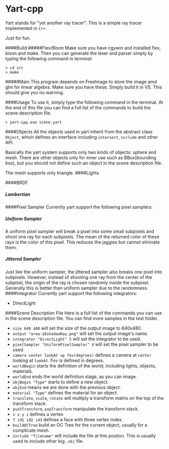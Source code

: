 # Yart-cpp
Yart stands for "yet another ray tracer". This is a simple ray tracer implemented in `C++`.

Just for fun.

####Build
#####Flex/Bison
Make sure you have cgywin and installed flex, bison and make. Then you can generate the lexer and parser simply by typing the following command in terminal:
```
> cd src
> make
```
#####Main
This program depends on FreeImage to store the image amd glm for linear algebra. Make sure you have these. Simply build it in VS. This should give you no warning.

####Usage
To use it, simply type the following command in the terminal. At the end of this file you can find a full list of the commands to build the scene description file.
```
> yart-cpp.exe scene.yart
```
####Objects
All the objects used in yart inherit from the abstract class `Object`, which defines an interface including `intersect`, `occlude` and other API.

Basically the yart system supports only two kinds of objects: sphere and mesh. There are other objects only for inner use such as BBox(bounding box), but you should not define such an object in the scene description file.

The mesh supports only triangle.
####Lights

####BRDF
##### Lambertian
####Pixel Sampler
Currently yart support the following pixel samplers:
##### Uniform Sampler
A uniform pixel sampler will break a pixel into some small subpixels and shoot one ray for each subpixels. The mean of the returned color of these rays is the color of this pixel. This reduces the jaggies but cannot elminate them.
##### Jittered Sampler
Just like the uniform sampler, the jittered sampler also breaks one pixel into subpixels. However, instead of shooting one ray from the center of the subpixel, the origin of the ray is chosen randomly inside the subpixel. Generally this is better than uniform sampler due to the randomness. 
####Integrator
Currently yart support the following integrators:
- DirectLight

####Scene Description File
Here is a full list of the commands you can use in the scene description file. You can find more samples in the test folder.
- `size 640 480` will set the size of the output image to 640x480.
- `output "area-16shadowRay.png"` will set the output image's name.
- `integrator "DirectLight" 5` will set the integrator to be used.
- `pixelSampler "UniformPixelSampler" 4` will set the pixel sampler to be used.
- `camera center lookAt up fov(degrees)` defines a camera at `center` looking at `lookAt`. Fov is defined in degrees.
- `worldBegin` starts the definition of the world, including lights, objects, materials.
- `worldEnd` ends the world definition stage, as you can image.
- `objBegin "Type"` starts to define a new object.
- `objEnd` means we are done with the previous object.
- `material "Type"` defines the material for an object.
- `translate`, `scale`, `rotate` will mulitply a transform matrix on the top of the transform stack.
- `pushTransform`, `popTransform` manipulate the transform stack.
- `v x y z` defines a vertex
- `f id1 id2 id3` defines a face with three vertex index.
- `buildOCTree` build an OC Tree for the current object, usually for a complicate mesh.
- `include "filename"` will include the file at this postion. This is usually used to include other big `.obj` file.
